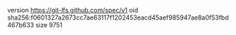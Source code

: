 version https://git-lfs.github.com/spec/v1
oid sha256:f0601327a2673cc7ae63117f1202453eacd45aef985947ae8a0f53fbd467b633
size 9751
